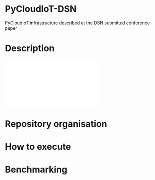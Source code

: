 # PyCloudIoT-DSN
PyCloudIoT infrastructure described at the DSN submitted conference paper

# Description
![esquema](esquema_articulo-Page-5-big.pdf)
# Repository organisation

# How to execute

# Benchmarking
